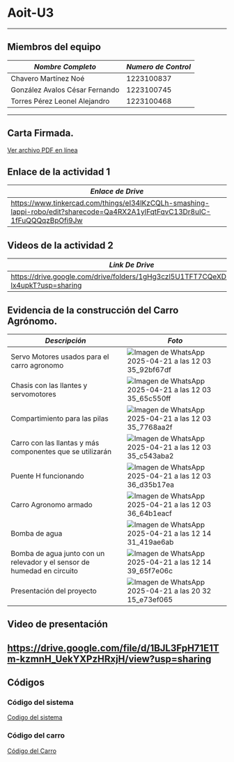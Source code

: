# Aoit-U3
---

## Miembros del equipo

| *Nombre Completo*| *Numero de Control* |
|-----------------|-------------|
| Chavero Martínez Noé | 1223100837 |
| González Avalos César Fernando | 1223100745 |
| Torres Pérez Leonel Alejandro | 1223100468 |
---
## Carta Firmada.

[Ver archivo PDF en línea](https://github.com/HelSk-AlejTo-16/Aoit-U3/blob/main/ARQ.%20LUIS.pdf)


## Enlace de la actividad 1

| *Enlace de Drive*|
|-----------------|
|https://www.tinkercad.com/things/eI34lKzCQLh-smashing-lappi-robo/edit?sharecode=Qa4RX2A1ylFqtFqvC13Dr8uIC-1fFuQQQqzBpOfi9Jw|
## Videos de la actividad 2

| *Link De Drive* |
|-----------------|
|https://drive.google.com/drive/folders/1gHg3czl5U1TFT7CQeXDO1Lpy-lx4upkT?usp=sharing|
## Evidencia de la construcción del Carro Agrónomo.

| *Descripción*| *Foto* |
|-----------------|-------------|
|Servo Motores usados para el carro agronomo | ![Imagen de WhatsApp 2025-04-21 a las 12 03 35_92bf67df](https://github.com/user-attachments/assets/524abf68-f836-4461-97a7-cf33aa9e9661)|
| Chasis con las llantes y servomotores| ![Imagen de WhatsApp 2025-04-21 a las 12 03 35_65c550ff](https://github.com/user-attachments/assets/3a94c321-b051-4dd0-aa75-ed26ba7b11a7)|
| Compartimiento para las pilas| ![Imagen de WhatsApp 2025-04-21 a las 12 03 35_7768aa2f](https://github.com/user-attachments/assets/3115092b-8793-464b-9642-3b25599728d4)|
| Carro con las llantas y más componentes que se utilizarán| ![Imagen de WhatsApp 2025-04-21 a las 12 03 35_c543aba2](https://github.com/user-attachments/assets/a52aec4f-a85a-419c-a708-cc8dce5d8eca)|
|Puente H funcionando| ![Imagen de WhatsApp 2025-04-21 a las 12 03 36_d35b17ea](https://github.com/user-attachments/assets/28d90a68-82b7-4e36-8ab0-5375144ce260)|
| Carro Agronomo armado| ![Imagen de WhatsApp 2025-04-21 a las 12 03 36_64b1eacf](https://github.com/user-attachments/assets/da03545d-8fd6-4ea6-af66-6085d864f79c)|
|Bomba de agua| ![Imagen de WhatsApp 2025-04-21 a las 12 14 31_419ae6ab](https://github.com/user-attachments/assets/c8d36ad5-d1ce-40e2-b644-39cedf9cc227)|
|Bomba de agua junto con un relevador y el sensor de humedad en circuito| ![Imagen de WhatsApp 2025-04-21 a las 12 14 39_65f7e06c](https://github.com/user-attachments/assets/569d548e-0821-4560-bf7b-c28aa56a1d09)|
|Presentación del proyecto|![Imagen de WhatsApp 2025-04-21 a las 20 32 15_e73ef065](https://github.com/user-attachments/assets/0b3f732a-85b0-44ed-97c5-243e096a1811)|

## Video de presentación
https://drive.google.com/file/d/1BJL3FpH71E1Tm-kzmnH_UekYXPzHRxjH/view?usp=sharing
---
## Códigos 
### Código del sistema
[Codigo del sistema](funcionamientoSistema.ino)
### Código del carro
[Código del Carro](funcionamientoCarro.py)

